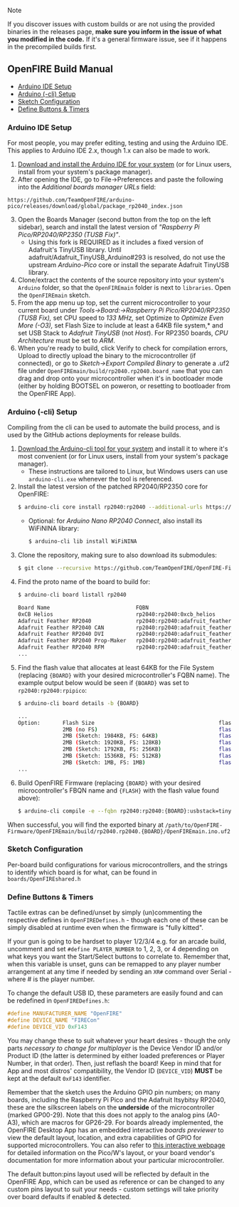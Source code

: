 > [!NOTE]
> If you discover issues with custom builds or are not using the provided binaries in the releases page, **make sure you inform in the issue of what you modified in the code.** If it's a general firmware issue, see if it happens in the precompiled builds first.

## OpenFIRE Build Manual
 - [Arduino IDE Setup](#arduino--ide-setup)
 - [Arduino (-cli) Setup](#arduino--cli-setup)
 - [Sketch Configuration](#sketch-configuration)
 - [Define Buttons & Timers](#define-buttons--timers)

### Arduino IDE Setup
For most people, you may prefer editing, testing and using the Arduino IDE. This applies to Arduino IDE 2.x, though 1.x can also be made to work.
 1. [Download and install the Arduino IDE for your system]() (or for Linux users, install from your system's package manager).
 2. After opening the IDE, go to File->Preferences and paste the following into the *Additional boards manager URLs* field:
 ```
 https://github.com/TeamOpenFIRE/arduino-pico/releases/download/global/package_rp2040_index.json
 ```
 3. Open the Boards Manager (second button from the top on the left sidebar), search and install the latest version of *"Raspberry Pi Pico/RP2040/RP2350 (TUSB Fix)"*.
    - Using this fork is REQUIRED as it includes a fixed version of Adafruit's TinyUSB library. Until adafruit/Adafruit_TinyUSB_Arduino#293 is resolved, do not use the upstream *Arduino-Pico* core or install the separate Adafruit TinyUSB library.
 4. Clone/extract the contents of the source repository into your system's `Arduino` folder, so that the `OpenFIREmain` folder is next to `libraries`. Open the `OpenFIREmain` sketch.
 5. From the app menu up top, set the current microcontroller to your current board under *Tools->Board:->Raspberry Pi Pico/RP2040/RP2350 (TUSB Fix),* set CPU speed to *133 MHz,* set Optimize to *Optimize Even More (-O3),* set Flash Size to include at least a 64KB file system,* and set USB Stack to *Adafruit TinyUSB* (not *Host*). For RP2350 boards, *CPU Architecture* must be set to *ARM*.
 6. When you're ready to build, click Verify to check for compilation errors, Upload to directly upload the binary to the microcontroller (if connected), or go to *Sketch->Export Compiled Binary* to generate a .uf2 file under `OpenFIREmain/build/rp2040.rp2040.board_name` that you can drag and drop onto your microcontroller when it's in bootloader mode (either by holding BOOTSEL on poweron, or resetting to bootloader from the OpenFIRE App).

### Arduino (-cli) Setup
Compiling from the cli can be used to automate the build process, and is used by the GitHub actions deployments for release builds.
 1. [Download the Arduino-cli tool for your system](https://github.com/arduino/arduino-cli/releases/latest) and install it to where it's most convenient (or for Linux users, install from your system's package manager).
    - These instructions are tailored to Linux, but Windows users can use `arduino-cli.exe` whenever the tool is referenced.
 2. Install the latest version of the patched RP2040/RP2350 core for OpenFIRE:
    ```bash
    $ arduino-cli core install rp2040:rp2040 --additional-urls https://github.com/TeamOpenFIRE/arduino-pico/releases/download/global/package_rp2040_index.json
    ```
    - Optional: for *Arduino Nano RP2040 Connect*, also install its WiFiNINA library:
      ```bash
      $ arduino-cli lib install WiFiNINA
      ```
 3. Clone the repository, making sure to also download its submodules:
    ```bash
    $ git clone --recursive https://github.com/TeamOpenFIRE/OpenFIRE-Firmware
    ```
 4. Find the proto name of the board to build for:
    ```bash
    $ arduino-cli board listall rp2040

    Board Name                           FQBN
    0xCB Helios                          rp2040:rp2040:0xcb_helios
    Adafruit Feather RP2040              rp2040:rp2040:adafruit_feather
    Adafruit Feather RP2040 CAN          rp2040:rp2040:adafruit_feather_can
    Adafruit Feather RP2040 DVI          rp2040:rp2040:adafruit_feather_dvi
    Adafruit Feather RP2040 Prop-Maker   rp2040:rp2040:adafruit_feather_prop_maker
    Adafruit Feather RP2040 RFM          rp2040:rp2040:adafruit_feather_rfm
    ...
    ```
 5. Find the flash value that allocates at least 64KB for the File System (replacing `{BOARD}` with your desired microcontroller's FQBN name). The example output below would be seen if `{BOARD}` was set to `rp2040:rp2040:rpipico`:
    ```bash
    $ arduino-cli board details -b {BOARD}

    ...
    Option:       Flash Size                                       flash
                  2MB (no FS)                                      flash=2097152_0
                  2MB (Sketch: 1984KB, FS: 64KB)                   flash=2097152_65536
                  2MB (Sketch: 1920KB, FS: 128KB)                  flash=2097152_131072
                  2MB (Sketch: 1792KB, FS: 256KB)                  flash=2097152_262144
                  2MB (Sketch: 1536KB, FS: 512KB)                  flash=2097152_524288
                  2MB (Sketch: 1MB, FS: 1MB)                       flash=2097152_1048576
    ...
    ```
 6. Build OpenFIRE Firmware (replacing `{BOARD}` with your desired microcontroller's FBQN name and `{FLASH}` with the flash value found above):
    ```bash
    $ arduino-cli compile -e --fqbn rp2040:rp2040:{BOARD}:usbstack=tinyusb,opt=Optimize3,flash={FLASH} /path/to/OpenFIRE-Firmware/OpenFIREmain --libraries /path/to/repo/libraries
    ```
    
When successful, you will find the exported binary at `/path/to/OpenFIRE-Firmware/OpenFIREmain/build/rp2040.rp2040.{BOARD}/OpenFIREmain.ino.uf2`

### Sketch Configuration
Per-board build configurations for various microcontrollers, and the strings to identify which board is for what, can be found in `boards/OpenFIREshared.h`

### Define Buttons & Timers
Tactile extras can be defined/unset by simply (un)commenting the respective defines in `OpenFIREDefines.h` - though each one of these can be simply disabled at runtime even when the firmware is "fully kitted".

If your gun is going to be hardset to player 1/2/3/4 e.g. for an arcade build, uncomment and set `#define PLAYER_NUMBER` to 1, 2, 3, or 4 depending on what keys you want the Start/Select buttons to correlate to. Remember that, when this variable is unset, guns can be remapped to any player number arrangement at any time if needed by sending an `XR#` command over Serial - where # is the player number.

To change the default USB ID, these parameters are easily found and can be redefined in `OpenFIREDefines.h`:

```c++
#define MANUFACTURER_NAME "OpenFIRE"
#define DEVICE_NAME "FIRECon"
#define DEVICE_VID 0xF143
```

You may change these to suit whatever your heart desires - though the only parts *necessary to change for multiplayer* is the Device Vendor ID and/or Product ID (the latter is determined by either loaded preferences or Player Number, in that order). Then, just reflash the board!
Keep in mind that for App and most distros' compatibility, the Vendor ID (`DEVICE_VID`) **MUST** be kept at the default `0xF143` identifier.

Remember that the sketch uses the Arduino GPIO pin numbers; on many boards, including the Raspberry Pi Pico and the Adafruit Itsybitsy RP2040, these are the silkscreen labels on the **underside** of the microcontroller (marked GP00-29). Note that this does not apply to the analog pins (A0-A3), which are macros for GP26-29.
For boards already implemented, the OpenFIRE Desktop App has an embedded interactive *boards previewer* to view the default layout, location, and extra capabilities of GPIO for supported microcontrollers. You can also refer to [this interactive webpage](https://pico.pinout.xyz/) for detailed information on the Pico/W's layout, or your board vendor's documentation for more information about your particular microcontroller.

The default button:pins layout used will be reflected by default in the OpenFIRE App, which can be used as reference or can be changed to any custom pins layout to suit your needs - custom settings will take priority over board defaults if enabled & detected.
